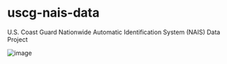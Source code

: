 # uscg-nais-data

U.S. Coast Guard Nationwide Automatic Identification System (NAIS) Data Project

![image](https://github.com/jordanbell2357/uscg-nais-data/assets/47544607/2652d85d-a6e2-457f-b42f-94c0037cdef9)
